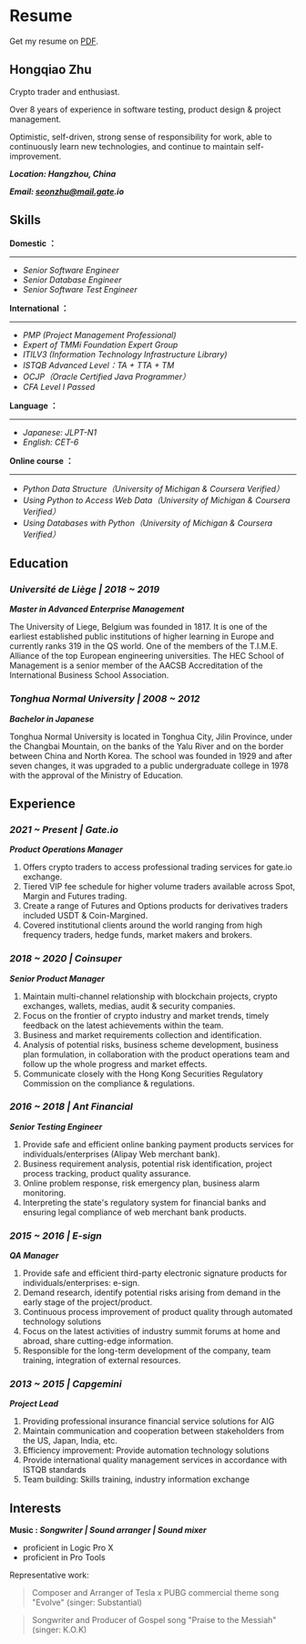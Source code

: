 
# Resume

Get my resume on [PDF](Resume.pdf).

## Hongqiao Zhu 


Crypto trader and enthusiast.

Over 8 years of experience in software testing, product design & project management.


Optimistic, self-driven, strong sense of responsibility for work, able to continuously learn new technologies, and continue to maintain self-improvement. 


**_Location: Hangzhou, China_**

**_Email: seonzhu@mail.gate.io_**



## Skills

**Domestic ：**
***
* _Senior Software Engineer_
* _Senior Database Engineer_
* _Senior Software Test Engineer_ 


**International ：**
***
* _PMP (Project Management Professional)_
* _Expert of TMMi Foundation Expert Group_
* _ITILV3 (Information Technology Infrastructure Library)_
* _ISTQB Advanced Level：TA + TTA + TM_
* _OCJP（Oracle Certified Java Programmer）_
* _CFA Level I Passed_


**Language ：**
***
* _Japanese: JLPT-N1_
* _English: CET-6_


**Online course ：**
***
* _Python Data Structure（University of Michigan & Coursera Verified）_
* _Using Python to Access Web Data（University of Michigan & Coursera Verified）_
* _Using Databases with Python（University of Michigan & Coursera Verified）_

## Education

### _Université de Liège | 2018 ~ 2019_

**_Master in Advanced Enterprise Management_**

The University of Liege, Belgium was founded in 1817. It is one of the earliest established public institutions of higher learning in Europe and currently ranks 319 in the QS world. One of the members of the T.I.M.E. Alliance of the top European engineering universities. The HEC School of Management is a senior member of the AACSB Accreditation of the International Business School Association.


### _Tonghua Normal University  | 2008 ~ 2012_ 

**_Bachelor in Japanese_**

Tonghua Normal University is located in Tonghua City, Jilin Province, under the Changbai Mountain, on the banks of the Yalu River and on the border between China and North Korea. The school was founded in 1929 and after seven changes, it was upgraded to a public undergraduate college in 1978 with the approval of the Ministry of Education. 



## Experience


### _2021 ~ Present | Gate.io_ 

**_Product Operations Manager_**

1. Offers crypto traders to access professional trading services for gate.io exchange.
2. Tiered VIP fee schedule for higher volume traders available across Spot, Margin and Futures trading. 
3. Create a range of Futures and Options products for derivatives traders included USDT & Coin-Margined. 
4. Covered institutional clients around the world ranging from high frequency traders, hedge funds, market makers and brokers.

### _2018 ~ 2020 | Coinsuper_ 

**_Senior Product Manager_**

1.	Maintain multi-channel relationship with blockchain projects, crypto exchanges, wallets, medias, audit & security companies. 
2. Focus on the frontier of crypto industry and market trends, timely feedback on the latest achievements within the team.
3.	Business and market requirements collection and identification.
4. Analysis of potential risks, business scheme development, business plan formulation, in collaboration with the product operations team and follow up the whole progress and market effects.
3.	Communicate closely with the Hong Kong Securities Regulatory Commission on the compliance & regulations.

### _2016 ~ 2018 | Ant Financial_ 

**_Senior Testing Engineer_**

1.	Provide safe and efficient online banking payment products services for individuals/enterprises (Alipay Web merchant bank).
2.	Business requirement analysis, potential risk identification, project process tracking, product quality assurance.
3.	Online problem response, risk emergency plan, business alarm monitoring.
4.	Interpreting the state's regulatory system for financial banks and ensuring legal compliance of web merchant bank products.

### _2015 ~ 2016 | E-sign_ 

**_QA Manager_**

1.	Provide safe and efficient third-party electronic signature products for individuals/enterprises: e-sign.
2.	Demand research, identify potential risks arising from demand in the early stage of the project/product.
3.	Continuous process improvement of product quality through automated technology solutions
4.	Focus on the latest activities of industry summit forums at home and abroad, share cutting-edge information.
5.	Responsible for the long-term development of the company, team training, integration of external resources.


### _2013 ~ 2015 | Capgemini_ 

**_Project Lead_**

1.	Providing professional insurance financial service solutions for AIG
2.	Maintain communication and cooperation between stakeholders from the US, Japan, India, etc.
3.	Efficiency improvement: Provide automation technology solutions
4.	Provide international quality management services in accordance with ISTQB standards
5.	Team building: Skills training, industry information exchange



## Interests
**Music : _Songwriter | Sound arranger | Sound mixer_**

* proficient in Logic Pro X 
* proficient in Pro Tools 

Representative work:

> Composer and Arranger of Tesla x PUBG commercial theme song "Evolve" (singer: Substantial)

> Songwriter and Producer of Gospel song "Praise to the Messiah" (singer: K.O.K)
